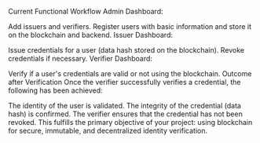 Current Functional Workflow
Admin Dashboard:

Add issuers and verifiers.
Register users with basic information and store it on the blockchain and backend.
Issuer Dashboard:

Issue credentials for a user (data hash stored on the blockchain).
Revoke credentials if necessary.
Verifier Dashboard:

Verify if a user's credentials are valid or not using the blockchain.
Outcome after Verification
Once the verifier successfully verifies a credential, the following has been achieved:

The identity of the user is validated.
The integrity of the credential (data hash) is confirmed.
The verifier ensures that the credential has not been revoked.
This fulfills the primary objective of your project: using blockchain for secure, immutable, and decentralized identity verification.
